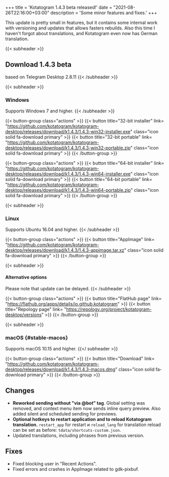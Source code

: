 +++
title = 'Kotatogram 1.4.3 beta released!'
date = "2021-08-26T22:16:00+03:00"
description = 'Some minor features and fixes.'
+++

This update is pretty small in features, but it contains some internal work with versioning and updates that allows fasters rebuilds. Also this time I haven't forgot about translations, and Kotatogram even now has German translation.

{{< subheader >}}
## Download 1.4.3 beta
based on Telegram Desktop 2.8.11
{{< /subheader >}}

{{< subheader >}}
### Windows
Supports Windows 7 and higher. 
{{< /subheader >}}

{{< button-group class="actions" >}}
    {{< button title="32-bit installer" link= "https://github.com/kotatogram/kotatogram-desktop/releases/download/k1.4.3/1.4.3-win32-installer.exe" class="icon solid fa-download primary" >}}
    {{< button title="32-bit portable" link= "https://github.com/kotatogram/kotatogram-desktop/releases/download/k1.4.3/1.4.3-win32-portable.zip" class="icon solid fa-download primary" >}}
{{< /button-group >}}

{{< button-group class="actions" >}}
    {{< button title="64-bit installer" link= "https://github.com/kotatogram/kotatogram-desktop/releases/download/k1.4.3/1.4.3-win64-installer.exe" class="icon solid fa-download primary" >}}
    {{< button title="64-bit portable" link= "https://github.com/kotatogram/kotatogram-desktop/releases/download/k1.4.3/1.4.3-win64-portable.zip" class="icon solid fa-download primary" >}}
{{< /button-group >}}

{{< subheader >}}
### Linux
Supports Ubuntu 16.04 and higher. 
{{< /subheader >}}

{{< button-group class="actions" >}}
    {{< button title="AppImage" link= "https://github.com/kotatogram/kotatogram-desktop/releases/download/k1.4.3/1.4.3-appimage.tar.xz" class="icon solid fa-download primary" >}}
{{< /button-group >}}

{{< subheader >}}
#### Alternative options
Please note that update can be delayed.
{{< /subheader >}}

{{< button-group class="actions" >}}
    {{< button title="FlatHub page" link= "https://flathub.org/apps/details/io.github.kotatogram" >}}
    {{< button title="Repology page" link= "https://repology.org/project/kotatogram-desktop/versions" >}}
{{< /button-group >}}

{{< subheader >}}
### macOS {#stable-macos}
Supports macOS 10.15 and higher. 
{{</ subheader >}}

{{< button-group class="actions" >}}
    {{< button title="Download" link= "https://github.com/kotatogram/kotatogram-desktop/releases/download/k1.4.3/1.4.3-macos.dmg" class="icon solid fa-download primary" >}}
{{< /button-group >}}

## Changes

* **Reworked sending without "via @bot" tag**. Global setting was removed, and context menu item now sends inline query preview. Also added silent and scheduled sending for previews.
* **Optional hotkeys to restart application and to reload Kotatogram translation.** `restart_app` for restart и `reload_lang` for translation reload can be set as before: `tdata/shortcuts-custom.json`.
* Updated translations, including phrases from previous version.

## Fixes

* Fixed blocking user in "Recent Actions".
* Fixed errors and crashes in AppImage related to gdk-pixbuf.
